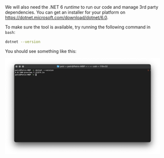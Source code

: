We will also need the .NET 6 _runtime_ to run our code and manage 3rd party dependencies.
You can get an installer for your platform on https://dotnet.microsoft.com/download/dotnet/6.0.

To make sure the tool is available, try running the following command in `bash`:

```bash
dotnet --version
```

You should see something like this:

![Checking dotnet in terminal](dotnet.png)
